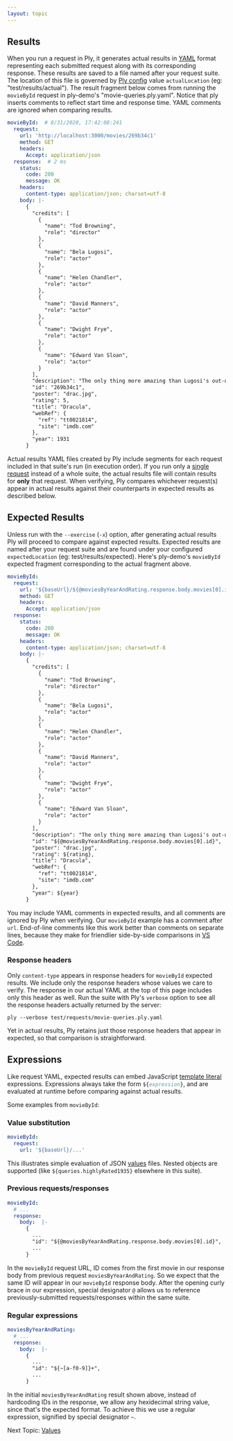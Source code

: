 ```yaml
---
layout: topic
---
```

## Results
When you run a request in Ply, it generates actual results in [YAML](http://yaml.org/) format representing
each submitted request along with its corresponding response. These results are saved to a file named after your request
suite. The location of this file is governed by [Ply config](config) value `actualLocation` (eg: "test/results/actual").
The result fragment below comes from running the `movieById` request in ply-demo's "movie-queries.ply.yaml". Notice that 
ply inserts comments to reflect start time and response time. YAML comments are ignored when comparing results.
```yaml
movieById:  # 8/31/2020, 17:42:08:241
  request:
    url: 'http://localhost:3000/movies/269b34c1'
    method: GET
    headers:
      Accept: application/json
  response:  # 2 ms
    status:
      code: 200
      message: OK
    headers:
      content-type: application/json; charset=utf-8
    body: |-
      {
        "credits": [
          {
            "name": "Tod Browning",
            "role": "director"
          },
          {
            "name": "Bela Lugosi",
            "role": "actor"
          },
          {
            "name": "Helen Chandler",
            "role": "actor"
          },
          {
            "name": "David Manners",
            "role": "actor"
          },
          {
            "name": "Dwight Frye",
            "role": "actor"
          },
          {
            "name": "Edward Van Sloan",
            "role": "actor"
          }
        ],
        "description": "The only thing more amazing than Lugosi's out-of-body performance is the fact that the finest horror movie ever made was filmed within 2 years of the advent of talking pictures.",
        "id": "269b34c1",
        "poster": "drac.jpg",
        "rating": 5,
        "title": "Dracula",
        "webRef": {
          "ref": "tt0021814",
          "site": "imdb.com"
        },
        "year": 1931
      }
```
Actual results YAML files created by Ply include segments for each request included in that suite's run (in execution order). If you run 
only a [single request](requests#run-a-single-request) instead of a whole suite, the actual results file will contain results for **only**
that request. When verifying, Ply compares whichever request(s) appear in actual results against their counterparts in expected results
as described below.

## Expected Results
Unless run with the `--exercise` (`-x`) option, after generating actual results Ply will proceed to compare against
expected results. Expected results are named after your request suite and are found under your configured `expectedLocation`
(eg: test/results/expected). Here's ply-demo's `movieById` expected fragment corresponding to the actual fragment above.
```yaml
movieById:
  request:
    url: '${baseUrl}/${@moviesByYearAndRating.response.body.movies[0].id}' # id from previous response
    method: GET
    headers:
      Accept: application/json
  response:
    status:
      code: 200
      message: OK
    headers:
      content-type: application/json; charset=utf-8
    body: |-
      {
        "credits": [
          {
            "name": "Tod Browning",
            "role": "director"
          },
          {
            "name": "Bela Lugosi",
            "role": "actor"
          },
          {
            "name": "Helen Chandler",
            "role": "actor"
          },
          {
            "name": "David Manners",
            "role": "actor"
          },
          {
            "name": "Dwight Frye",
            "role": "actor"
          },
          {
            "name": "Edward Van Sloan",
            "role": "actor"
          }
        ],
        "description": "The only thing more amazing than Lugosi's out-of-body performance is the fact that the finest horror movie ever made was filmed within 2 years of the advent of talking pictures.",
        "id": "${@moviesByYearAndRating.response.body.movies[0].id}",
        "poster": "drac.jpg",
        "rating": ${rating},
        "title": "Dracula",
        "webRef": {
          "ref": "tt0021814",
          "site": "imdb.com"
        },
        "year": ${year}
      }
```
You may include YAML comments in expected results, and all comments are ignored by Ply when verifying. Our `movieById`
example has a comment after `url`. End-of-line comments like this work better than comments on separate lines, because 
they make for friendlier side-by-side comparisons in [VS Code]().

### Response headers
Only `content-type` appears in response headers for `movieById` expected results. We include only the response headers
whose values we care to verify. The response in our actual YAML at the top of this page includes only this header as well.
Run the suite with Ply's `verbose` option to see all the response headers actually returned by the server:
```
ply --verbose test/requests/movie-queries.ply.yaml
```
Yet in actual results, Ply retains just those response headers that appear in expected, so that comparison is straightforward.

## Expressions
Like request YAML, expected results can embed JavaScript [template literal](https://developer.mozilla.org/en-US/docs/Web/JavaScript/Reference/Template_literals) 
expressions. Expressions always take the form <code class="language-plaintext highlighter-rouge">${<i><span style="color:#5f9ea0;">expression</span></i>}</code>,
and are evaluated at runtime before comparing against actual results.

Some examples from `movieById`:
### Value substitution
```yaml
movieById:
  request:
    url: '${baseUrl}/...'
```
This illustrates simple evaluation of JSON [values](values) files. Nested objects are supported (like `${queries.highlyRated1935}` 
elsewhere in this suite).
### Previous requests/responses
```yaml
movieById:
  # ...
  response:
    body:  |-
      {
        ...
        "id": "${@moviesByYearAndRating.response.body.movies[0].id}",
        ...
      }
```
In the `movieById` request URL, ID comes from the first movie in our response body from previous request `moviesByYearAndRating`.
So we expect that the same ID will appear in our `movieById` response body. After the opening curly brace in our expression, 
special designator `@` allows us to reference previously-submitted requests/responses within the same suite.
### Regular expressions
```yaml
moviesByYearAndRating:
  # ...
  response:
    body:  |-
      {
        ...
        "id": "${~[a-f0-9]}+",
        ...
      }
```
In the initial `moviesByYearAndRating` result shown above, instead of hardcoding IDs in the response, we allow
any hexidecimal string value, since that's the expected format. To achieve this we use a regular expression, signified by 
special designator `~`.

Next Topic: [Values](values)
